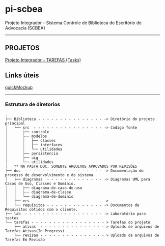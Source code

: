 # pi-scbea

Projeto Integrador - Sistema Controle de Biblioteca do Escritório de Advocacia (SCBEA)

--- 

## PROJETOS
[Projeto Integrador - TAREFAS (Tasks)](https://github.com/Viniciusalopes/pi-scbea/projects/1)

## Links úteis
[quickMockup](https://jdittrich.github.io/quickMockup/)

---

### Estrutura de diretorios
```
.
├── Biblioteca - - - - - - - - - - - - - - - -> Diretório do projeto principal
│   └── src  - - - - - - - - - - - - - - - - -> Código fonte
│       ├── controle
│       ├── modelos
│       │   ├── classes
│       │   ├── interfaces
│       │   └── utilidades
│       ├── persistencia
│       ├── uig
│       └── utilidades
|   ** NA PASTA DOC, SOMENTE ARQUIVOS APROVADOS POR REVISÕES
├── doc  - - - - - - - - - - - - - - - - - - -> Documentação do processo de desenvolvimento e do sistema.
│   ├── diagramas  - - - - - - - - - - - - - -> Diagramas UML para Casos de Uso, Classes e Domínio.
│   │   ├── diagrama-de-caso-de-uso
│   │   ├── diagrama-de-classe
│   │   └── diagrama-de-dominio
│   ├── ers  - - - - - - - - - - - - - - - - -> 
│   └── requisitos - - - - - - - - - - - - - -> Documentos de Requisitos obtidos com o cliente.
├── lab  - - - - - - - - - - - - - - - - - - -> Laboratório para testes
└── tarefas - - - - - - - - - - - - - - - - - > Tarefas do projeto
    ├── ativas  - - - - - - - - - - - - - - - > Uploads de arquivos de Tarefas Ativas(In Progress)
    └── revisao - - - - - - - - - - - - - - - > Uploads de arquivos de Tarefas Em Revisão
```
